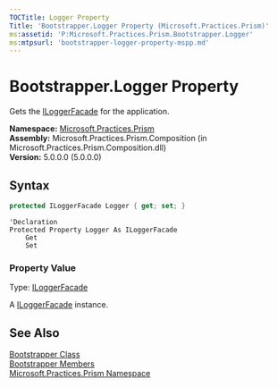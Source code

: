 ```yaml
---
TOCTitle: Logger Property
Title: 'Bootstrapper.Logger Property (Microsoft.Practices.Prism)'
ms:assetid: 'P:Microsoft.Practices.Prism.Bootstrapper.Logger'
ms:mtpsurl: 'bootstrapper-logger-property-mspp.md'
---
```


# Bootstrapper.Logger Property

Gets the [ILoggerFacade](/patterns-practices/reference/iloggerfacade-interface-mspp-logging) for the application.

**Namespace:** [Microsoft.Practices.Prism](/patterns-practices/reference/mspp-namespace)<br/>
**Assembly:** Microsoft.Practices.Prism.Composition (in Microsoft.Practices.Prism.Composition.dll)<br/>
**Version:** 5.0.0.0 (5.0.0.0)

## Syntax

```C#
protected ILoggerFacade Logger { get; set; }
```

```VB
'Declaration
Protected Property Logger As ILoggerFacade
	Get
	Set
```

### Property Value

Type: [ILoggerFacade](/patterns-practices/reference/iloggerfacade-interface-mspp-logging)

A [ILoggerFacade](/patterns-practices/reference/iloggerfacade-interface-mspp-logging) instance.

## See Also

[Bootstrapper Class](/patterns-practices/reference/bootstrapper-class-mspp)<br/>
[Bootstrapper Members](/patterns-practices/reference/bootstrapper-members-mspp)<br/>
[Microsoft.Practices.Prism Namespace](/patterns-practices/reference/mspp-namespace)
